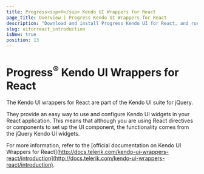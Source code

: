 ```yaml
---
title: Progress<sup>®</sup> Kendo UI Wrappers for React
page_title: Overview | Progress Kendo UI Wrappers for React
description: "Download and install Progress Kendo UI for React, and run a sample application."
slug: uiforreact_introduction
isNew: true
position: 13
---
```


# Progress<sup>®</sup> Kendo UI Wrappers for React

The Kendo UI wrappers for React are part of the Kendo UI suite for jQuery.

They provide an easy way to use and configure Kendo UI widgets in your React application. This means that although you are using React directives or components to set up the UI component, the functionality comes from the jQuery Kendo UI widgets.

For more information, refer to the [official documentation on Kendo UI Wrappers for React](http://docs.telerik.com/kendo-ui-wrappers-react/introduction](http://docs.telerik.com/kendo-ui-wrappers-react/introduction).
